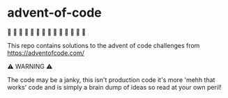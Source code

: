 # advent-of-code

🎄 🎅 🎁 🤶 🦌 🍪 👼 🎄 🎅 🎁 🤶 🦌 🍪 👼

This repo contains solutions to the advent of code challenges from https://adventofcode.com/

⚠️ WARNING ⚠️

The code may be a janky, this isn't production code it's more 'mehh that works' code and is simply a brain dump of ideas so read at your own peril!
